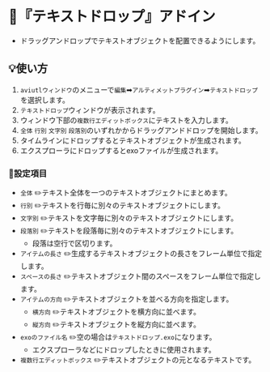 ﻿# 🚀『テキストドロップ』アドイン

* ドラッグアンドロップでテキストオブジェクトを配置できるようにします。

## 💡使い方

1. `aviutlウィンドウ`のメニューで`編集`➡`アルティメットプラグイン`➡`テキストドロップ`を選択します。
1. `テキストドロップ`ウィンドウが表示されます。
1. ウィンドウ下部の`複数行エディットボックス`にテキストを入力します。
1. `全体` `行別` `文字別` `段落別`のいずれかからドラッグアンドドロップを開始します。
1. タイムラインにドロップするとテキストオブジェクトが生成されます。
1. エクスプローラにドロップするとexoファイルが生成されます。

### 📝設定項目

* `全体` ✏️テキスト全体を一つのテキストオブジェクトにまとめます。
* `行別` ✏️テキストを行毎に別々のテキストオブジェクトにします。
* `文字別` ✏️テキストを文字毎に別々のテキストオブジェクトにします。
* `段落別` ✏️テキストを段落毎に別々のテキストオブジェクトにします。
	* 段落は空行で区切ります。
* `アイテムの長さ` ✏️生成するテキストオブジェクトの長さをフレーム単位で指定します。
* `スペースの長さ` ✏️テキストオブジェクト間のスペースをフレーム単位で指定します。
* `アイテムの方向` ✏️テキストオブジェクトを並べる方向を指定します。
	* `横方向` ✏️テキストオブジェクトを横方向に並べます。
	* `縦方向` ✏️テキストオブジェクトを縦方向に並べます。
* `exoのファイル名` ✏️空の場合は`テキストドロップ.exo`になります。
	* エクスプローラなどにドロップしたときに使用されます。
* `複数行エディットボックス` ✏️テキストオブジェクトの元となるテキストです。

